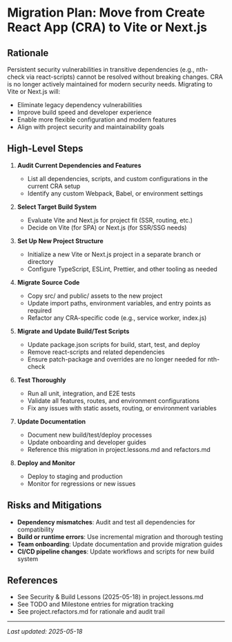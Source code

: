 # Migration Plan: Move from Create React App (CRA) to Vite or Next.js

## Rationale

Persistent security vulnerabilities in transitive dependencies (e.g., nth-check via react-scripts) cannot be resolved without breaking changes. CRA is no longer actively maintained for modern security needs. Migrating to Vite or Next.js will:
- Eliminate legacy dependency vulnerabilities
- Improve build speed and developer experience
- Enable more flexible configuration and modern features
- Align with project security and maintainability goals

## High-Level Steps

1. **Audit Current Dependencies and Features**
   - List all dependencies, scripts, and custom configurations in the current CRA setup
   - Identify any custom Webpack, Babel, or environment settings

2. **Select Target Build System**
   - Evaluate Vite and Next.js for project fit (SSR, routing, etc.)
   - Decide on Vite (for SPA) or Next.js (for SSR/SSG needs)

3. **Set Up New Project Structure**
   - Initialize a new Vite or Next.js project in a separate branch or directory
   - Configure TypeScript, ESLint, Prettier, and other tooling as needed

4. **Migrate Source Code**
   - Copy src/ and public/ assets to the new project
   - Update import paths, environment variables, and entry points as required
   - Refactor any CRA-specific code (e.g., service worker, index.js)

5. **Migrate and Update Build/Test Scripts**
   - Update package.json scripts for build, start, test, and deploy
   - Remove react-scripts and related dependencies
   - Ensure patch-package and overrides are no longer needed for nth-check

6. **Test Thoroughly**
   - Run all unit, integration, and E2E tests
   - Validate all features, routes, and environment configurations
   - Fix any issues with static assets, routing, or environment variables

7. **Update Documentation**
   - Document new build/test/deploy processes
   - Update onboarding and developer guides
   - Reference this migration in project.lessons.md and refactors.md

8. **Deploy and Monitor**
   - Deploy to staging and production
   - Monitor for regressions or new issues

## Risks and Mitigations

- **Dependency mismatches**: Audit and test all dependencies for compatibility
- **Build or runtime errors**: Use incremental migration and thorough testing
- **Team onboarding**: Update documentation and provide migration guides
- **CI/CD pipeline changes**: Update workflows and scripts for new build system

## References
- See Security & Build Lessons (2025-05-18) in project.lessons.md
- See TODO and Milestone entries for migration tracking
- See project.refactors.md for rationale and audit trail

---
*Last updated: 2025-05-18* 